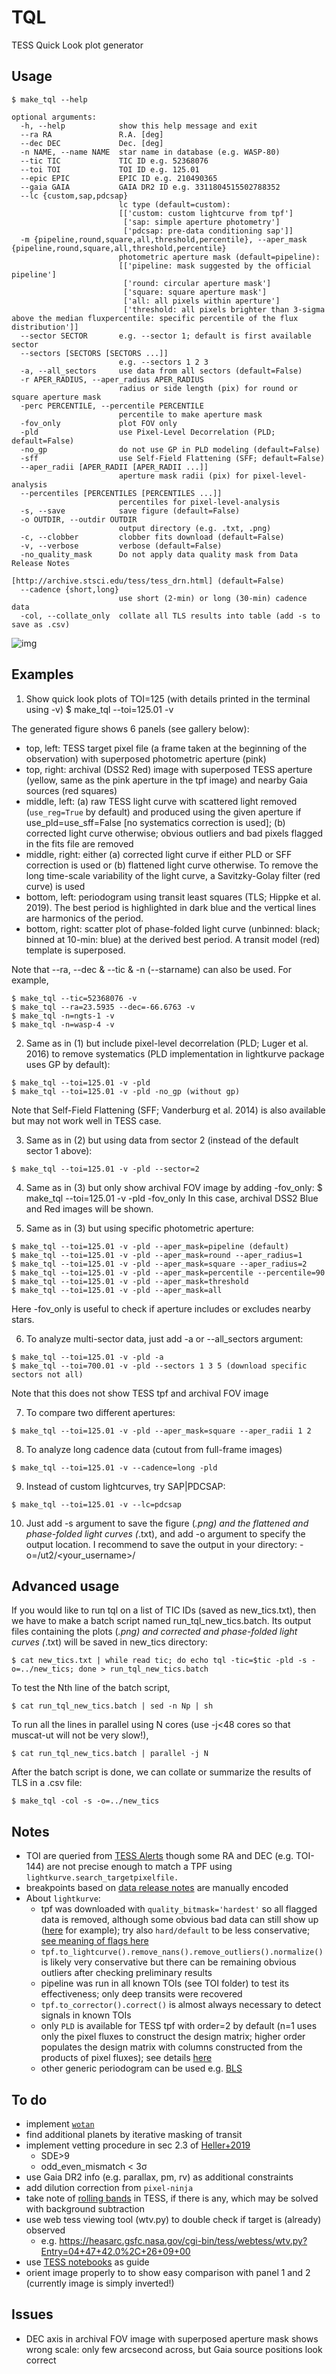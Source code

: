 # TQL
TESS Quick Look plot generator

## Usage
```shell
$ make_tql --help

optional arguments:
  -h, --help            show this help message and exit
  --ra RA               R.A. [deg]
  --dec DEC             Dec. [deg]
  -n NAME, --name NAME  star name in database (e.g. WASP-80)
  --tic TIC             TIC ID e.g. 52368076
  --toi TOI             TOI ID e.g. 125.01
  --epic EPIC           EPIC ID e.g. 210490365
  --gaia GAIA           GAIA DR2 ID e.g. 3311804515502788352
  --lc {custom,sap,pdcsap}
                        lc type (default=custom):
                        [['custom: custom lightcurve from tpf']
                         ['sap: simple aperture photometry']
                         ['pdcsap: pre-data conditioning sap']]
  -m {pipeline,round,square,all,threshold,percentile}, --aper_mask {pipeline,round,square,all,threshold,percentile}
                        photometric aperture mask (default=pipeline):
                        [['pipeline: mask suggested by the official pipeline']
                         ['round: circular aperture mask']
                         ['square: square aperture mask']
                         ['all: all pixels within aperture']
                         ['threshold: all pixels brighter than 3-sigma above the median fluxpercentile: specific percentile of the flux distribution']]
  --sector SECTOR       e.g. --sector 1; default is first available sector
  --sectors [SECTORS [SECTORS ...]]
                        e.g. --sectors 1 2 3
  -a, --all_sectors     use data from all sectors (default=False)
  -r APER_RADIUS, --aper_radius APER_RADIUS
                        radius or side length (pix) for round or square aperture mask
  -perc PERCENTILE, --percentile PERCENTILE
                        percentile to make aperture mask
  -fov_only             plot FOV only
  -pld                  use Pixel-Level Decorrelation (PLD; default=False)
  -no_gp                do not use GP in PLD modeling (default=False)
  -sff                  use Self-Field Flattening (SFF; default=False)
  --aper_radii [APER_RADII [APER_RADII ...]]
                        aperture mask radii (pix) for pixel-level-analysis
  --percentiles [PERCENTILES [PERCENTILES ...]]
                        percentiles for pixel-level-analysis
  -s, --save            save figure (default=False)
  -o OUTDIR, --outdir OUTDIR
                        output directory (e.g. .txt, .png)
  -c, --clobber         clobber fits download (default=False)
  -v, --verbose         verbose (default=False)
  -no_quality_mask      Do not apply data quality mask from Data Release Notes
                                    [http://archive.stsci.edu/tess/tess_drn.html] (default=False)
  --cadence {short,long}
                        use short (2-min) or long (30-min) cadence data
  -col, --collate_only  collate all TLS results into table (add -s to save as .csv)
```

![img](./plots/TIC183985250_TOI193.01_s2_sc.png)


## Examples
1. Show quick look plots of TOI=125 (with details printed in the terminal using -v)
$ make_tql --toi=125.01 -v

The generated figure shows 6 panels (see gallery below):
* top, left: TESS target pixel file (a frame taken at the beginning of the observation) with superposed photometric aperture (pink)
* top, right: archival (DSS2 Red) image with superposed TESS aperture (yellow, same as the pink aperture in the tpf image) and nearby Gaia sources (red squares)
* middle, left: (a) raw TESS light curve with scattered light removed (`use_reg=True` by default) and produced using the given aperture if use_pld=use_sff=False [no systematics correction is used]; (b) corrected light curve otherwise; obvious outliers and bad pixels flagged in the fits file are removed
* middle, right: either (a) corrected light curve if either PLD or SFF correction is used or (b) flattened light curve otherwise. To remove the long time-scale variability of the light curve, a Savitzky-Golay filter (red curve) is used
* bottom, left: periodogram using transit least squares (TLS; Hippke et al. 2019). The best period is highlighted in dark blue and the vertical lines are harmonics of the period.
* bottom, right: scatter plot of phase-folded light curve (unbinned: black; binned at 10-min: blue) at the derived best period. A transit model (red) template is superposed.

Note that --ra, --dec & --tic & -n (--starname) can also be used. For example,
```
$ make_tql --tic=52368076 -v
$ make_tql --ra=23.5935 --dec=-66.6763 -v
$ make_tql -n=ngts-1 -v
$ make_tql -n=wasp-4 -v
```
2. Same as in (1) but include pixel-level decorrelation (PLD; Luger et al. 2016) to remove systematics (PLD implementation in lightkurve package uses GP by default):
```
$ make_tql --toi=125.01 -v -pld
$ make_tql --toi=125.01 -v -pld -no_gp (without gp)
```
Note that Self-Field Flattening (SFF; Vanderburg et al. 2014) is also available but may not work well in TESS case.

3. Same as in (2) but using data from sector 2 (instead of the default sector 1 above):
```
$ make_tql --toi=125.01 -v -pld --sector=2
```

4. Same as in (3) but only show archival FOV image by adding -fov_only:
$ make_tql --toi=125.01 -v -pld -fov_only
In this case, archival DSS2 Blue and Red images will be shown.

5. Same as in (3) but using specific photometric aperture:
```
$ make_tql --toi=125.01 -v -pld --aper_mask=pipeline (default)
$ make_tql --toi=125.01 -v -pld --aper_mask=round --aper_radius=1
$ make_tql --toi=125.01 -v -pld --aper_mask=square --aper_radius=2
$ make_tql --toi=125.01 -v -pld --aper_mask=percentile --percentile=90
$ make_tql --toi=125.01 -v -pld --aper_mask=threshold
$ make_tql --toi=125.01 -v -pld --aper_mask=all
```
Here -fov_only is useful to check if aperture includes or excludes nearby stars.

6. To analyze multi-sector data, just add -a or --all_sectors argument:
```
$ make_tql --toi=125.01 -v -pld -a
$ make_tql --toi=700.01 -v -pld --sectors 1 3 5 (download specific sectors not all)
```
Note that this does not show TESS tpf and archival FOV image

7. To compare two different apertures:
```
$ make_tql --toi=125.01 -v -pld --aper_mask=square --aper_radii 1 2
```

8. To analyze long cadence data (cutout from full-frame images)
```
$ make_tql --toi=125.01 -v --cadence=long -pld
```

9. Instead of custom lightcurves, try SAP|PDCSAP:
```
$ make_tql --toi=125.01 -v --lc=pdcsap
```

10. Just add -s argument to save the figure (*.png) and the flattened and phase-folded light curves (*.txt), and add -o argument to specify the output location. I recommend to save the output in your directory:  -o=/ut2/<your_username>/

## Advanced usage
If you would like to run tql on a list of TIC IDs (saved as new_tics.txt), then we have to make a batch script named run_tql_new_tics.batch. Its output files containing the plots (*.png) and corrected and phase-folded light curves (*.txt) will be saved in new_tics directory:
```
$ cat new_tics.txt | while read tic; do echo tql -tic=$tic -pld -s -o=../new_tics; done > run_tql_new_tics.batch
```
To test the Nth line of the batch script,
```
$ cat run_tql_new_tics.batch | sed -n Np | sh
```
To run all the lines in parallel using N cores (use -j<48 cores so that muscat-ut will not be very slow!),
```
$ cat run_tql_new_tics.batch | parallel -j N
```
After the batch script is done, we can collate or summarize the results of TLS in a .csv file:
```
$ make_tql -col -s -o=../new_tics
```

## Notes
* TOI are queried from [TESS Alerts](https://exofop.ipac.caltech.edu/tess/download_toi.php?sort=toi&output=csv) though some RA and DEC (e.g. TOI-144) are not precise enough to match a TPF using `lightkurve.search_targetpixelfile.`
* breakpoints based on [data release notes](http://archive.stsci.edu/tess/tess_drn.html) are manually encoded
* About `lightkurve`:
  - tpf was downloaded with `quality_bitmask='hardest'` so all flagged data is removed, although some obvious bad data can still show up ([here](https://github.com/jpdeleon/seidan/blob/master/tics_in_star_clusters/Hyades/TIC399697011.png) for example); try also `hard/default` to be less conservative; [see meaning of flags here](https://github.com/KeplerGO/lightkurve/blob/master/lightkurve/utils.py#L174)
  - `tpf.to_lightcurve().remove_nans().remove_outliers().normalize()` is likely very conservative but there can be remaining obvious outliers after checking preliminary results
  - pipeline was run in all known TOIs (see TOI folder) to test its effectiveness; only deep transits were recovered  
  - `tpf.to_corrector().correct()` is almost always necessary to detect signals in known TOIs
  - only `PLD` is available for TESS tpf with order=2 by default (n=1 uses only the pixel fluxes to construct the design matrix; higher order populates the design matrix with columns constructed from the products of pixel fluxes); see details [here](https://github.com/KeplerGO/lightkurve/blob/master/lightkurve/correctors/pldcorrector.py)
  - other generic periodogram can be used e.g. [BLS](https://docs.lightkurve.org/api/periodogram.html?highlight=periodogram)

## To do
* implement [`wotan`](https://ui.adsabs.harvard.edu/abs/2019arXiv190600966H/abstract)
* find additional planets by iterative masking of transit
* implement vetting procedure in sec 2.3 of [Heller+2019](https://arxiv.org/pdf/1905.09038.pdf)
  - SDE>9
  - odd_even_mismatch < 3σ
* use Gaia DR2 info (e.g. parallax, pm, rv) as additional constraints
* add dilution correction from `pixel-ninja`
* take note of [rolling bands](https://docs.lightkurve.org/tutorials/04-identify-rolling-band.html) in TESS, if there is any, which may be solved with background subtraction
* use web tess viewing tool (wtv.py) to double check if target is (already) observed
  - e.g. https://heasarc.gsfc.nasa.gov/cgi-bin/tess/webtess/wtv.py?Entry=04+47+42.0%2C+26+09+00
* use [TESS notebooks](https://github.com/spacetelescope/notebooks/tree/master/notebooks/MAST/TESS) as guide
* orient image properly to to show easy comparison with panel 1 and 2 (currently image is simply inverted!)

## Issues
* DEC axis in archival FOV image with superposed aperture mask shows wrong scale: only few arcsecond across, but Gaia source positions look correct
